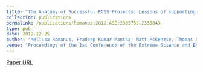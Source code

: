 ```yaml
---
title: "The Anatomy of Successful ECSS Projects: Lessons of supporting High-Throughput High-Performance Ensembles on XSEDE"
collection: publications
permalink: /publications/Romanus:2012:ASE:2335755.2335843
type: pub
date: 2012-12-25
author: "Melissa Romanus, Pradeep Kumar Mantha, Matt McKenzie, Thomas C. Bishop, Emilio Gallichio, Andre Merzky, Yaakoub El Khamra and Shantenu Jha"
venue: "Proceedings of the 1st Conference of the Extreme Science and Engineering Discovery Environment: Bridging from the eXtreme to the Campus and Beyond"
---
```

[Paper URL](http://dl.acm.org/ft_gateway.cfm?id=2335843&ftid=1264202&dwn=1&CFID=178712210&CFTOKEN=50835868)
